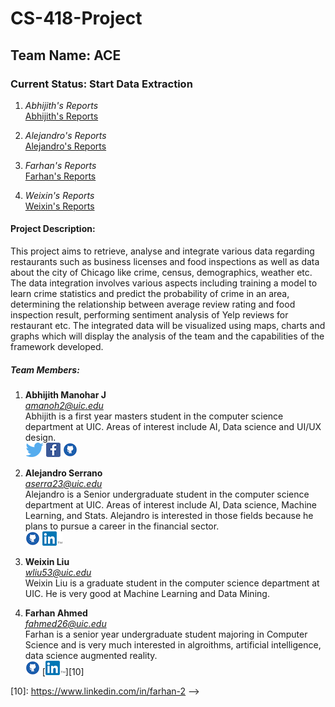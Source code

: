 <h1>CS-418-Project</h1>

<h2>Team Name: ACE</h2>


<h3>Current Status: Start Data Extraction </h3>

<!-- following line was breaking my code and showing tags -->
<!--<h4>Individial Status Reports Page:<br/><h4>-->

1. *Abhijith's Reports*<br/>
   [Abhijith's Reports](site/reports/abhijith/index.html)
   
2. *Alejandro's Reports* <br/>
   [Alejandro's Reports](site/reports/alejandro/index.html)

3. *Farhan's Reports* <br/>
   [Farhan's Reports](site/reports/farhan/index.html)

4. *Weixin's Reports* <br/>
   [Weixin's Reports](site/reports/weixin/index.html)


<h4>Project Description:</h4>
<p>
This project aims to retrieve, analyse and integrate various data regarding restaurants such as business licenses and food inspections as well as data about the city of Chicago like crime, census, demographics, weather etc. The data integration involves various aspects including training a model to learn crime statistics and predict the probability of crime in an area, determining the relationship between average review rating and food inspection result, performing sentiment analysis of Yelp reviews for restaurant etc. The integrated data will be visualized using maps, charts and graphs which will display the analysis of the team and the capabilities of the framework developed.</p>


<h5>Team Members:</h5>


1. **Abhijith Manohar J** <br/>
  *amanoh2@uic.edu* <br/>
  Abhijith is a first year masters student in the computer science department at UIC. Areas of interest include AI, Data    science and UI/UX design.<br/> 
  [![alt text][1.1]][1]
  [![alt text][2.1]][2]
  [![alt text][6.1]][6]

2. **Alejandro Serrano** <br/>
  *aserra23@uic.edu* <br/>
  Alejandro is a Senior undergraduate student in the computer science department at UIC. Areas of interest include AI, Data    science, Machine Learning, and Stats. Alejandro is interested in those fields because he plans to pursue a career in the financial sector.<br/> 
  [![alt text][6.1]][8]
  [![alt text][7.1]][7]
  <!-- I was using the following commented line to test .md and .html files-->
  <!-- <br/> <a href="site/index.html">site to team</a> <br/> -->
3. **Weixin Liu** <br/>
  *wliu53@uic.edu* <br/>
  Weixin Liu is a graduate student in the computer science department at UIC. He is very good at Machine Learning and Data Mining.<br/>
  
4. **Farhan Ahmed** <br/>
  *fahmed26@uic.edu* <br/>
  Farhan is a senior year undergraduate student majoring in Computer Science and is very much interested in algroithms, artificial intelligence, data science augmented reality.<br/>
[![alt text][6.1]][9]
[![alt text][7.1]][10]
<!-- links to social media icons -->

<!-- icons with padding -->
<!-- 
https://github.com/farhan13/CS-418-Project/blob/master/site/images/icon_facebook.png
-->
<!-- 
(twitter icon with padding) 
(facebook icon with padding)
(google plus icon with padding)
(tumblr icon with padding)
(dribbble icon with padding)
(github icon with padding)
(linkedin icon with padding)
-->
[1.1]: /site/images/icon_twitter.png 
[2.1]: /site/images/icon_facebook.png 
[3.1]: /site/images/icon_google.png 
[4.1]: /site/images/icon_tumblr.png 
[5.1]: /site/images/Dribbble-Icon.png 
[6.1]: /site/images/icon_github.png 
[7.1]: /site/images/icon_linkedin.png 




<!-- links to your social media accounts -->
<!-- update these accordingly -->
<!--
[1]: https://twitter.com/
[2]: https://www.facebook.com/
[3]: https://plus.google.com/
[4]: http://carlsed.tumblr.com/
[5]: http://dribbble.com/
[6]: https://github.com/
[7]: https://www.linkedin.com/
-->

<!-- abhijith -->
[1]: https://twitter.com/abhijith2893
[2]: https://www.facebook.com/abhijith.manohar.16
[6]: https://github.com/abhijith28

<!-- alejandro -->
[8]: https://github.com/aserra23
[7]: https://www.linkedin.com/in/alejandro6serrano 

<!-- farhan -->
[9]: https://github.com/farhan13
[10]: https://www.linkedin.com/in/farhan-2 -->

